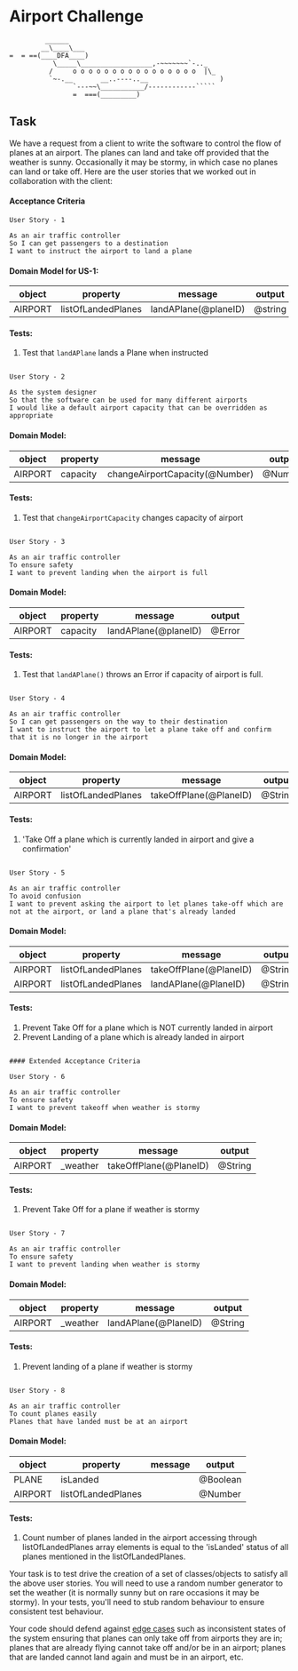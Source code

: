 Airport Challenge
=================

```
         ______
        __\____\___
=  = ==(____DFA____)
           \_____\__________________,-~~~~~~~`-.._
          /     o o o o o o o o o o o o o o o o  |\_
          `~-.__       __..----..__                  )
                `---~~\___________/------------`````
                =  ===(_________)

```


Task
-----

We have a request from a client to write the software to control the flow of planes at an airport. The planes can land and take off provided that the weather is sunny. Occasionally it may be stormy, in which case no planes can land or take off.  Here are the user stories that we worked out in collaboration with the client:

#### Acceptance Criteria
```
User Story - 1

As an air traffic controller
So I can get passengers to a destination
I want to instruct the airport to land a plane
```

#### Domain Model for US-1:


| object |	property	| message | output |
| -------| -------------|-------  | ------- |
| AIRPORT |	listOfLandedPlanes | landAPlane(@planeID) | @string |



#### Tests:
 
1. Test that `landAPlane` lands a Plane when instructed



```

User Story - 2

As the system designer
So that the software can be used for many different airports
I would like a default airport capacity that can be overridden as appropriate
```
#### Domain Model:

| object |	property	| message | output |
| -------| -------------|-------  | ------- |
| AIRPORT |	capacity	| changeAirportCapacity(@Number) |	@Number |


#### Tests:
 
1. Test that `changeAirportCapacity` changes capacity of airport

```

User Story - 3

As an air traffic controller
To ensure safety
I want to prevent landing when the airport is full
```

#### Domain Model:

| object |	property	| message | output |
| -------| -------------|-------  | ------- |
| AIRPORT |		capacity     | landAPlane(@planeID) |	@Error |

#### Tests:
 
1. Test that `landAPlane()` throws an Error if capacity of airport is full.

```

User Story - 4

As an air traffic controller
So I can get passengers on the way to their destination
I want to instruct the airport to let a plane take off and confirm that it is no longer in the airport
```


#### Domain Model:

| object |	property	| message | output |
| -------| -------------|-------  | ------- |
| AIRPORT |		listOfLandedPlanes     | takeOffPlane(@PlaneID) |	@String |



#### Tests:

1. 'Take Off a plane which is currently landed in airport and give a confirmation'

```

User Story - 5

As an air traffic controller
To avoid confusion
I want to prevent asking the airport to let planes take-off which are not at the airport, or land a plane that's already landed

```

#### Domain Model: 

| object |	property	| message | output |
| -------| -------------|-------  | ------- |
| AIRPORT |		listOfLandedPlanes     | takeOffPlane(@PlaneID) |	@String |
| AIRPORT |		listOfLandedPlanes     | landAPlane(@PlaneID) |	@String |

#### Tests:

1. Prevent Take Off for a plane which is NOT currently landed in airport
2. Prevent Landing of a plane which is already landed in airport

```

#### Extended Acceptance Criteria

User Story - 6

As an air traffic controller
To ensure safety
I want to prevent takeoff when weather is stormy
```

#### Domain Model:

| object |	property	| message | output |
| -------| -------------|-------  | ------- |
| AIRPORT |	_weather     | takeOffPlane(@PlaneID) |	@String |

#### Tests:

1. Prevent Take Off for a plane if weather is stormy

```

User Story - 7

As an air traffic controller
To ensure safety
I want to prevent landing when weather is stormy

```

#### Domain Model:
 
| object |	property	| message | output |
| -------| -------------|-------  | ------- |
| AIRPORT |	_weather     | landAPlane(@PlaneID) |	@String |

#### Tests:

1. Prevent landing of a plane if weather is stormy

```

User Story - 8

As an air traffic controller
To count planes easily
Planes that have landed must be at an airport
```
#### Domain Model:
 
| object |	property	| message | output |
| -------| -------------|-------  | ------- |
| PLANE  | isLanded |   | @Boolean |
| AIRPORT |		listOfLandedPlanes     |  |	@Number |


#### Tests:
1. Count number of planes landed in the airport accessing through listOfLandedPlanes array elements is equal to the 'isLanded' status of all planes mentioned in the listOfLandedPlanes.



Your task is to test drive the creation of a set of classes/objects to satisfy all the above user stories. You will need to use a random number generator to set the weather (it is normally sunny but on rare occasions it may be stormy). In your tests, you'll need to stub random behaviour to ensure consistent test behaviour.

Your code should defend against [edge cases](http://programmers.stackexchange.com/questions/125587/what-are-the-difference-between-an-edge-case-a-corner-case-a-base-case-and-a-b) such as inconsistent states of the system ensuring that planes can only take off from airports they are in; planes that are already flying cannot take off and/or be in an airport; planes that are landed cannot land again and must be in an airport, etc.
